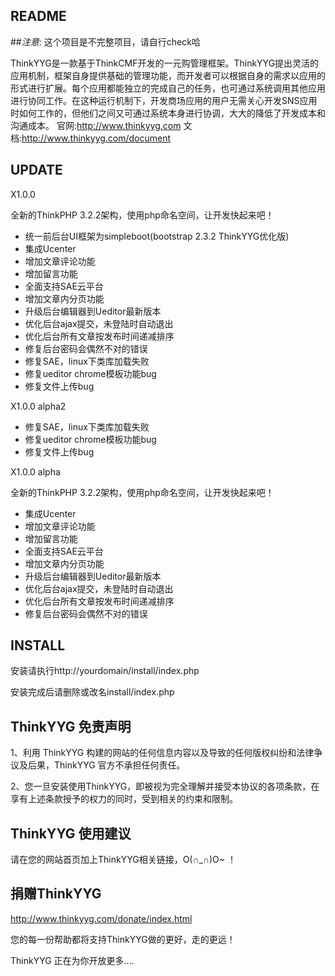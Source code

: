 ## README

##*注意*:
这个项目是不完整项目，请自行check哈

ThinkYYG是一款基于ThinkCMF开发的一元购管理框架。ThinkYYG提出灵活的应用机制，框架自身提供基础的管理功能，而开发者可以根据自身的需求以应用的形式进行扩展。每个应用都能独立的完成自己的任务，也可通过系统调用其他应用进行协同工作。在这种运行机制下，开发商场应用的用户无需关心开发SNS应用时如何工作的，但他们之间又可通过系统本身进行协调，大大的降低了开发成本和沟通成本。
官网:http://www.thinkyyg.com
文档:http://www.thinkyyg.com/document

## UPDATE
X1.0.0

全新的ThinkPHP 3.2.2架构，使用php命名空间，让开发快起来吧！

* 统一前后台UI框架为simpleboot(bootstrap 2.3.2 ThinkYYG优化版)
* 集成Ucenter
* 增加文章评论功能
* 增加留言功能
* 全面支持SAE云平台
* 增加文章内分页功能
* 升级后台编辑器到Ueditor最新版本
* 优化后台ajax提交，未登陆时自动退出
* 优化后台所有文章按发布时间递减排序
* 修复后台密码会偶然不对的错误
* 修复SAE，linux下类库加载失败
* 修复ueditor chrome模板功能bug
* 修复文件上传bug

X1.0.0 alpha2

* 修复SAE，linux下类库加载失败
* 修复ueditor chrome模板功能bug
* 修复文件上传bug


X1.0.0 alpha

全新的ThinkPHP 3.2.2架构，使用php命名空间，让开发快起来吧！
* 集成Ucenter
* 增加文章评论功能
* 增加留言功能
* 全面支持SAE云平台
* 增加文章内分页功能
* 升级后台编辑器到Ueditor最新版本
* 优化后台ajax提交，未登陆时自动退出
* 优化后台所有文章按发布时间递减排序
* 修复后台密码会偶然不对的错误


## INSTALL
安装请执行http://yourdomain/install/index.php

安装完成后请删除或改名install/index.php

## ThinkYYG 免责声明
  1、利用 ThinkYYG 构建的网站的任何信息内容以及导致的任何版权纠纷和法律争议及后果，ThinkYYG 官方不承担任何责任。
  
  2、您一旦安装使用ThinkYYG，即被视为完全理解并接受本协议的各项条款，在享有上述条款授予的权力的同时，受到相关的约束和限制。
 
## ThinkYYG 使用建议

请在您的网站首页加上ThinkYYG相关链接，O(∩_∩)O~ ！
  
## 捐赠ThinkYYG
http://www.thinkyyg.com/donate/index.html
  
您的每一份帮助都将支持ThinkYYG做的更好，走的更远！
  
  
ThinkYYG 正在为你开放更多....
